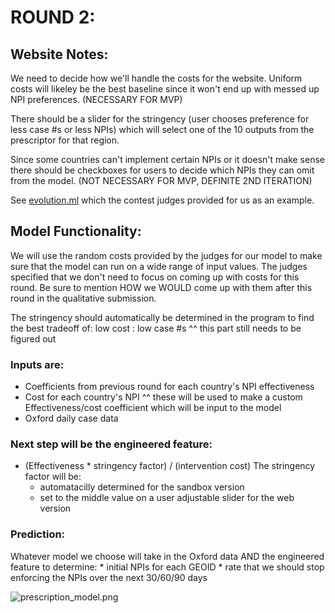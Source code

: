# ROUND 2:

## Website Notes:

We need to decide how we'll handle the costs for the website. Uniform costs will likeley be the best baseline since it won't end up with messed up NPI preferences. (NECESSARY FOR MVP)

There should be a slider for the stringency (user chooses preference for less case #s or less NPIs) which will select one of the 10 outputs from the prescriptor for that region.

Since some countries can't implement certain NPIs or it doesn't make sense there should be checkboxes for users to decide which NPIs they can omit from the model. (NOT NECESSARY FOR MVP, DEFINITE 2ND ITERATION)

See [evolution.ml]('https://evolution.ml/demos/npidashboard/') which the contest judges provided for us as an example.

## Model Functionality:

We will use the random costs provided by the judges for our model to make sure that the model can run on a wide range of input values. The judges specified that we don't need to focus on coming up with costs for this round. Be sure to mention HOW we WOULD come up with them after this round in the qualitative submission.

The stringency should automatically be determined in the program to find the best tradeoff of: low cost : low case #s
^^ this part still needs to be figured out

### Inputs are:
* Coefficients from previous round for each country's NPI effectiveness
* Cost for each country's NPI
^^ these will be used to make a custom Effectiveness/cost coefficient which will be input to the model
* Oxford daily case data

### Next step will be the engineered feature:
* (Effectiveness * stringency factor) / (intervention cost)
The stringency factor will be:
    * automatacilly determined for the sandbox version
    * set to the middle value on a user adjustable slider for the web version

### Prediction:
Whatever model we choose will take in the Oxford data AND the engineered feature to determine:
    * initial NPIs for each GEOID
    * rate that we should stop enforcing the NPIs over the next 30/60/90 days

![prescription_model.png]('prescription_model.png')
